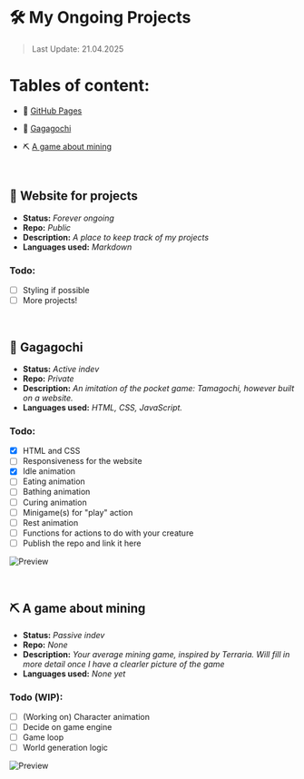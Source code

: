 
# 🛠️ My Ongoing Projects

> Last Update:
> 21.04.2025

# Tables of content:
* 📰 [GitHub Pages](#Website-for-projects)
- 👾 [Gagagochi](#Gagagochi) 
+ ⛏️ [A game about mining](#A-game-about-mining) 

<br>

## 📰 Website for projects
- **Status:** *Forever ongoing*
- **Repo:** *Public*
- **Description:** *A place to keep track of my projects*
- **Languages used:** *Markdown*

### Todo:
- [ ]  Styling if possible
- [ ]  More projects!

<br>

## 👾 Gagagochi

- **Status:** *Active indev*
- **Repo:** *Private*
- **Description:** *An imitation of the pocket game: Tamagochi, however built on a website.*
- **Languages used:** *HTML, CSS, JavaScript.*
  
### Todo:
- [x]  HTML and CSS
- [ ]  Responsiveness for the website
- [x]  Idle animation
- [ ]  Eating animation
- [ ]  Bathing animation
- [ ]  Curing animation
- [ ]  Minigame(s) for "play" action
- [ ]  Rest animation
- [ ]  Functions for actions to do with your creature
- [ ]  Publish the repo and link it here

![Preview](https://github.com/user-attachments/assets/0662d381-8eeb-410d-b1be-c995134e47e0)

<br>

## ⛏️ A game about mining

- **Status:** *Passive indev*
- **Repo:** *None*
- **Description:** *Your average mining game, inspired by Terraria. Will fill in more detail once I have a clearler picture of the game*
- **Languages used:** *None yet*

### Todo (WIP):
- [ ] \(Working on) Character animation
- [ ] Decide on game engine
- [ ] Game loop
- [ ] World generation logic

![Preview](https://github.com/user-attachments/assets/a15aa7a2-adad-4a34-bb3c-e9b1fc30f92e)


<br>
